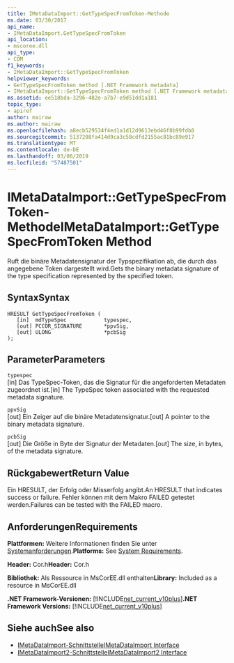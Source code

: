 ```yaml
---
title: IMetaDataImport::GetTypeSpecFromToken-Methode
ms.date: 03/30/2017
api_name:
- IMetaDataImport.GetTypeSpecFromToken
api_location:
- mscoree.dll
api_type:
- COM
f1_keywords:
- IMetaDataImport::GetTypeSpecFromToken
helpviewer_keywords:
- GetTypeSpecFromToken method [.NET Framework metadata]
- IMetaDataImport::GetTypeSpecFromToken method [.NET Framework metadata]
ms.assetid: ee518bda-3296-482e-a7b7-e9d51dd1a181
topic_type:
- apiref
author: mairaw
ms.author: mairaw
ms.openlocfilehash: a8ecb529534f4ed1a1d12d9613ebd46f8b99fdb8
ms.sourcegitcommit: 5137208fa414d9ca3c58cdfd2155ac81bc89e917
ms.translationtype: MT
ms.contentlocale: de-DE
ms.lasthandoff: 03/06/2019
ms.locfileid: "57487501"
---
```

# <a name="imetadataimportgettypespecfromtoken-method"></a><span data-ttu-id="01c28-102">IMetaDataImport::GetTypeSpecFromToken-Methode</span><span class="sxs-lookup"><span data-stu-id="01c28-102">IMetaDataImport::GetTypeSpecFromToken Method</span></span>
<span data-ttu-id="01c28-103">Ruft die binäre Metadatensignatur der Typspezifikation ab, die durch das angegebene Token dargestellt wird.</span><span class="sxs-lookup"><span data-stu-id="01c28-103">Gets the binary metadata signature of the type specification represented by the specified token.</span></span>  
  
## <a name="syntax"></a><span data-ttu-id="01c28-104">Syntax</span><span class="sxs-lookup"><span data-stu-id="01c28-104">Syntax</span></span>  
  
```  
HRESULT GetTypeSpecFromToken (   
   [in]  mdTypeSpec            typespec,   
   [out] PCCOR_SIGNATURE       *ppvSig,   
   [out] ULONG                 *pcbSig  
);  
```  
  
## <a name="parameters"></a><span data-ttu-id="01c28-105">Parameter</span><span class="sxs-lookup"><span data-stu-id="01c28-105">Parameters</span></span>  
 `typespec`  
 <span data-ttu-id="01c28-106">[in] Das TypeSpec-Token, das die Signatur für die angeforderten Metadaten zugeordnet ist.</span><span class="sxs-lookup"><span data-stu-id="01c28-106">[in] The TypeSpec token associated with the requested metadata signature.</span></span>  
  
 `ppvSig`  
 <span data-ttu-id="01c28-107">[out] Ein Zeiger auf die binäre Metadatensignatur.</span><span class="sxs-lookup"><span data-stu-id="01c28-107">[out] A pointer to the binary metadata signature.</span></span>  
  
 `pcbSig`  
 <span data-ttu-id="01c28-108">[out] Die Größe in Byte der Signatur der Metadaten.</span><span class="sxs-lookup"><span data-stu-id="01c28-108">[out] The size, in bytes, of the metadata signature.</span></span>  
  
## <a name="return-value"></a><span data-ttu-id="01c28-109">Rückgabewert</span><span class="sxs-lookup"><span data-stu-id="01c28-109">Return Value</span></span>  
 <span data-ttu-id="01c28-110">Ein HRESULT, der Erfolg oder Misserfolg angibt.</span><span class="sxs-lookup"><span data-stu-id="01c28-110">An HRESULT that indicates success or failure.</span></span> <span data-ttu-id="01c28-111">Fehler können mit dem Makro FAILED getestet werden.</span><span class="sxs-lookup"><span data-stu-id="01c28-111">Failures can be tested with the FAILED macro.</span></span>  
  
## <a name="requirements"></a><span data-ttu-id="01c28-112">Anforderungen</span><span class="sxs-lookup"><span data-stu-id="01c28-112">Requirements</span></span>  
 <span data-ttu-id="01c28-113">**Plattformen:** Weitere Informationen finden Sie unter [Systemanforderungen](../../../../docs/framework/get-started/system-requirements.md).</span><span class="sxs-lookup"><span data-stu-id="01c28-113">**Platforms:** See [System Requirements](../../../../docs/framework/get-started/system-requirements.md).</span></span>  
  
 <span data-ttu-id="01c28-114">**Header:** Cor.h</span><span class="sxs-lookup"><span data-stu-id="01c28-114">**Header:** Cor.h</span></span>  
  
 <span data-ttu-id="01c28-115">**Bibliothek:** Als Ressource in MsCorEE.dll enthalten</span><span class="sxs-lookup"><span data-stu-id="01c28-115">**Library:** Included as a resource in MsCorEE.dll</span></span>  
  
 <span data-ttu-id="01c28-116">**.NET Framework-Versionen:** [!INCLUDE[net_current_v10plus](../../../../includes/net-current-v10plus-md.md)]</span><span class="sxs-lookup"><span data-stu-id="01c28-116">**.NET Framework Versions:** [!INCLUDE[net_current_v10plus](../../../../includes/net-current-v10plus-md.md)]</span></span>  
  
## <a name="see-also"></a><span data-ttu-id="01c28-117">Siehe auch</span><span class="sxs-lookup"><span data-stu-id="01c28-117">See also</span></span>
- [<span data-ttu-id="01c28-118">IMetaDataImport-Schnittstelle</span><span class="sxs-lookup"><span data-stu-id="01c28-118">IMetaDataImport Interface</span></span>](../../../../docs/framework/unmanaged-api/metadata/imetadataimport-interface.md)
- [<span data-ttu-id="01c28-119">IMetaDataImport2-Schnittstelle</span><span class="sxs-lookup"><span data-stu-id="01c28-119">IMetaDataImport2 Interface</span></span>](../../../../docs/framework/unmanaged-api/metadata/imetadataimport2-interface.md)
